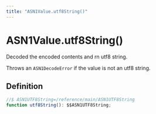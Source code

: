 ```yaml
---
title: "ASN1Value.utf8String()"
---
```


# ASN1Value.utf8String()

Decoded the encoded contents and rn utf8 string.

Throws an `ASN1DecodeError` if the value is not an utf8 string.

## Definition

```ts
//$ ASN1UTF8String=/reference/main/ASN1UTF8String
function utf8String(): $$ASN1UTF8String;
```
